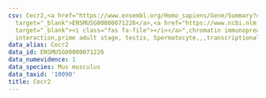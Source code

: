 ```yaml
---
csv: Cecr2,<a href="https://www.ensembl.org/Homo_sapiens/Gene/Summary?db=core;g=ENSMUSG00000071226"
  target="_blank">ENSMUSG00000071226</a>,<a href="https://www.ncbi.nlm.nih.gov/pubmed/25450459"
  target="_blank"><i class="fas fa-file"></i></a>",chromatin immunoprecipitation assay,direct
  interaction,prime adult stage, testis, Spermatocyte,,,transcriptional regulation,
data_alias: Cecr2
data_id: ENSMUSG00000071226
data_numevidence: 1
data_species: Mus musculus
data_taxid: '10090'
title: Cecr2
---
```

